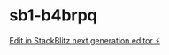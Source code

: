 # sb1-b4brpq

[Edit in StackBlitz next generation editor ⚡️](https://stackblitz.com/~/github.com/azuzqdh2/sb1-b4brpq)